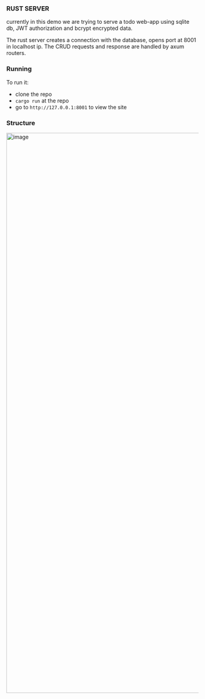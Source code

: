 ### RUST SERVER

currently in this demo we are trying to serve a todo web-app using sqlite db, JWT authorization and bcrypt encrypted data.

The rust server creates a connection with the database, opens port at 8001 in localhost ip.
The CRUD requests and response are handled by axum routers.

### Running
To run it:
- clone the repo
- `cargo run` at the repo
- go to `http://127.0.0.1:8001` to view the site

### Structure

<img width="2826" height="1468" alt="image" src="https://github.com/user-attachments/assets/68fa6c36-456b-4eec-b5e9-dd30667a2974" />
